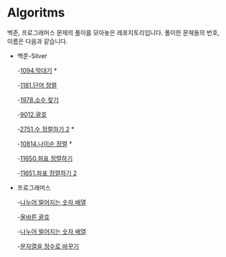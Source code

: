 # Algoritms

백준, 프로그래머스 문제의 풀이를 모아놓은 레포지토리입니다. 풀이한 문제들의 번호, 이름은 다음과 같습니다.

- 백준-Silver

  -[1094.막대기](https://www.acmicpc.net/problem/1094) *

  -[1181.단어 정렬](https://www.acmicpc.net/problem/1094)
  
  -[1978.소수 찾기](https://www.acmicpc.net/problem/1978)
  
  -[9012.괄호](https://www.acmicpc.net/problem/9012)
  
  -[2751.수 정렬하기 2](https://www.acmicpc.net/problem/2751) *
  
  -[10814.나이순 정렬](https://www.acmicpc.net/problem/10814) *
  
  -[11650.좌표 정렬하기](https://www.acmicpc.net/problem/11650)
  
  -[11651.좌표 정렬하기 2](https://www.acmicpc.net/problem/11651)
- 프로그래머스

  -[나누어 떨어지는 숫자 배열](https://school.programmers.co.kr/learn/courses/30/lessons/12910)

  -[올바른 괄호](https://school.programmers.co.kr/learn/courses/30/lessons/12909)
  
  -[나누어 떨어지는 숫자 배열](https://school.programmers.co.kr/learn/courses/30/lessons/12910)

  -[문자열을 정수로 바꾸기](https://school.programmers.co.kr/learn/courses/30/lessons/12909)
  
  
  
  
